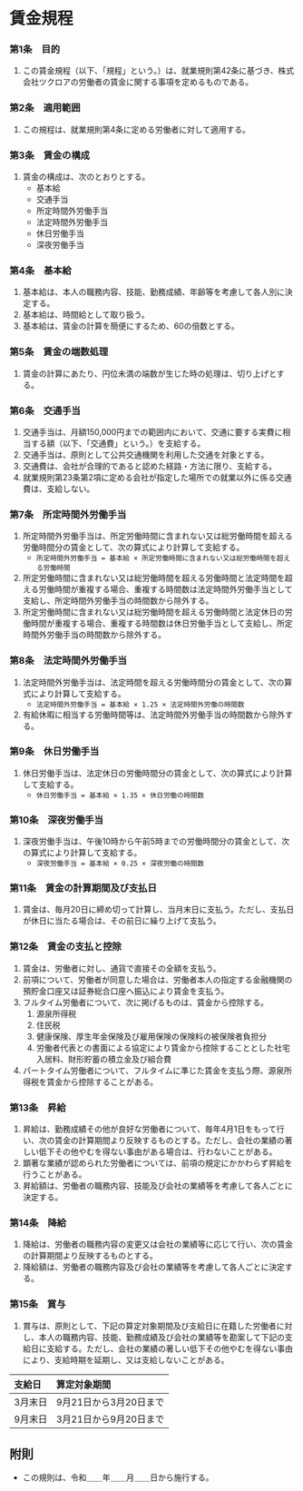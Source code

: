# 賃金規程

### 第1条　目的

1. この賃金規程（以下、「規程」という。）は、就業規則第42条に基づき、株式会社ツクロアの労働者の賃金に関する事項を定めるものである。

### 第2条　適用範囲

1. この規程は、就業規則第4条に定める労働者に対して適用する。

### 第3条　賃金の構成

1. 賃金の構成は、次のとおりとする。
    - 基本給
    - 交通手当
    - 所定時間外労働手当
    - 法定時間外労働手当
    - 休日労働手当
    - 深夜労働手当

### 第4条　基本給

1. 基本給は、本人の職務内容、技能、勤務成績、年齢等を考慮して各人別に決定する。
2. 基本給は、時間給として取り扱う。
3. 基本給は、賃金の計算を簡便にするため、60の倍数とする。

### 第5条　賃金の端数処理

1. 賃金の計算にあたり、円位未満の端数が生じた時の処理は、切り上げとする。

### 第6条　交通手当

1. 交通手当は、月額150,000円までの範囲内において、交通に要する実費に相当する額（以下、「交通費」という。）を支給する。
2. 交通手当は、原則として公共交通機関を利用した交通を対象とする。
3. 交通費は、会社が合理的であると認めた経路・方法に限り、支給する。
4. 就業規則第23条第2項に定める会社が指定した場所での就業以外に係る交通費は、支給しない。

### 第7条　所定時間外労働手当

1. 所定時間外労働手当は、所定労働時間に含まれない又は総労働時間を超える労働時間分の賃金として、次の算式により計算して支給する。
    - `所定時間外労働手当 = 基本給 × 所定労働時間に含まれない又は総労働時間を超える労働時間`
3. 所定労働時間に含まれない又は総労働時間を超える労働時間と法定時間を超える労働時間が重複する場合、重複する時間数は法定時間外労働手当として支給し、所定時間外労働手当の時間数から除外する。
4. 所定労働時間に含まれない又は総労働時間を超える労働時間と法定休日の労働時間が重複する場合、重複する時間数は休日労働手当として支給し、所定時間外労働手当の時間数から除外する。

### 第8条　法定時間外労働手当

1. 法定時間外労働手当は、法定時間を超える労働時間分の賃金として、次の算式により計算して支給する。
    - `法定時間外労働手当 = 基本給 × 1.25 × 法定時間外労働の時間数`
2. 有給休暇に相当する労働時間等は、法定時間外労働手当の時間数から除外する。

### 第9条　休日労働手当

1. 休日労働手当は、法定休日の労働時間分の賃金として、次の算式により計算して支給する。
    - `休日労働手当 = 基本給 × 1.35 × 休日労働の時間数`

### 第10条　深夜労働手当

1. 深夜労働手当は、午後10時から午前5時までの労働時間分の賃金として、次の算式により計算して支給する。
    - `深夜労働手当 = 基本給 × 0.25 × 深夜労働の時間数`

### 第11条　賃金の計算期間及び支払日

1. 賃金は、毎月20日に締め切って計算し、当月末日に支払う。ただし、支払日が休日に当たる場合は、その前日に繰り上げて支払う。

### 第12条　賃金の支払と控除

1. 賃金は、労働者に対し、通貨で直接その全額を支払う。
2. 前項について、労働者が同意した場合は、労働者本人の指定する金融機関の預貯金口座又は証券総合口座へ振込により賃金を支払う。
3. フルタイム労働者について、次に掲げるものは、賃金から控除する。
    1. 源泉所得税
    2. 住民税
    3. 健康保険、厚生年金保険及び雇用保険の保険料の被保険者負担分
    4. 労働者代表との書面による協定により賃金から控除することとした社宅入居料、財形貯蓄の積立金及び組合費
4. パートタイム労働者について、フルタイムに準じた賃金を支払う際、源泉所得税を賃金から控除することがある。

### 第13条　昇給

1. 昇給は、勤務成績その他が良好な労働者について、毎年4月1日をもって行い、次の賃金の計算期間より反映するものとする。ただし、会社の業績の著しい低下その他やむを得ない事由がある場合は、行わないことがある。
2. 顕著な業績が認められた労働者については、前項の規定にかかわらず昇給を行うことがある。
3. 昇給額は、労働者の職務内容、技能及び会社の業績等を考慮して各人ごとに決定する。

### 第14条　降給

1. 降給は、労働者の職務内容の変更又は会社の業績等に応じて行い、次の賃金の計算期間より反映するものとする。
2. 降給額は、労働者の職務内容及び会社の業績等を考慮して各人ごとに決定する。

### 第15条　賞与

1. 賞与は、原則として、下記の算定対象期間及び支給日に在籍した労働者に対し、本人の職務内容、技能、勤務成績及び会社の業績等を勘案して下記の支給日に支給する。ただし、会社の業績の著しい低下その他やむを得ない事由により、支給時期を延期し、又は支給しないことがある。

| 支給日 | 算定対象期間 |
| :- | :- |
| 3月末日 | 9月21日から3月20日まで |
| 9月末日 | 3月21日から9月20日まで |

## 附則

- この規則は、令和＿＿年＿＿月＿＿日から施行する。
